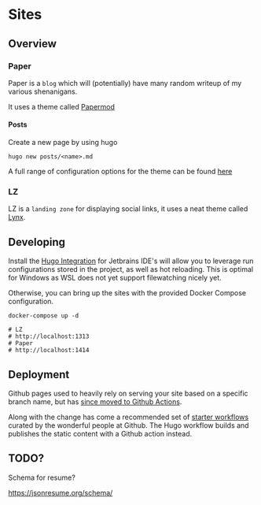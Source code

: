 # Sites

## Overview

### Paper

Paper is a `blog` which will (potentially) have many random writeup of my various shenanigans.

It uses a theme called [Papermod](https://themes.gohugo.io/themes/hugo-papermod/) 

#### Posts

Create a new page by using hugo

```shell
hugo new posts/<name>.md
```

A full range of configuration options for the theme can be found [here](https://github.com/adityatelange/hugo-PaperMod/wiki/Installation#sample-pagemd)

### LZ

LZ is a `landing zone` for displaying social links, it uses a neat theme called [Lynx](https://themes.gohugo.io/themes/lynx/).

## Developing 

Install the [Hugo Integration](https://plugins.jetbrains.com/plugin/13215-hugo-integration) for Jetbrains IDE's will
allow you to leverage run configurations stored in the project, as well as hot reloading. This is optimal for Windows
as WSL does not yet support filewatching nicely yet.

Otherwise, you can bring up the sites with the provided Docker Compose configuration.

```shell
docker-compose up -d

# LZ
# http://localhost:1313 
# Paper
# http://localhost:1414
```

## Deployment

Github pages used to heavily rely on serving your site based on a specific branch name, but has
[since moved to Github Actions](https://github.blog/changelog/2022-07-27-github-pages-custom-github-actions-workflows-beta/).

Along with the change has come a recommended set of [starter workflows](https://github.com/actions/starter-workflows/blob/main/pages/hugo.yml)
curated by the wonderful people at Github. The Hugo workflow builds and publishes the static content with a Github action instead.

## TODO?

Schema for resume?

https://jsonresume.org/schema/